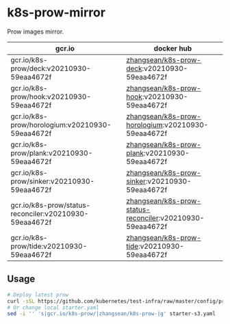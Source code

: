 # k8s-prow-mirror

Prow images mirror.

gcr.io | docker hub
---|---
gcr.io/k8s-prow/deck:v20210930-59eaa4672f | [zhangsean/k8s-prow-deck](https://hub.docker.com/r/zhangsean/k8s-prow-deck):v20210930-59eaa4672f
gcr.io/k8s-prow/hook:v20210930-59eaa4672f | [zhangsean/k8s-prow-hook](https://hub.docker.com/r/zhangsean/k8s-prow-hook):v20210930-59eaa4672f
gcr.io/k8s-prow/horologium:v20210930-59eaa4672f | [zhangsean/k8s-prow-horologium](https://hub.docker.com/r/zhangsean/k8s-prow-horologium):v20210930-59eaa4672f
gcr.io/k8s-prow/plank:v20210930-59eaa4672f | [zhangsean/k8s-prow-plank](https://hub.docker.com/r/zhangsean/k8s-prow-plank):v20210930-59eaa4672f
gcr.io/k8s-prow/sinker:v20210930-59eaa4672f | [zhangsean/k8s-prow-sinker](https://hub.docker.com/r/zhangsean/k8s-prow-sinker):v20210930-59eaa4672f
gcr.io/k8s-prow/status-reconciler:v20210930-59eaa4672f | [zhangsean/k8s-prow-status-reconciler](https://hub.docker.com/r/zhangsean/k8s-prow-status-reconciler):v20210930-59eaa4672f
gcr.io/k8s-prow/tide:v20210930-59eaa4672f | [zhangsean/k8s-prow-tide](https://hub.docker.com/r/zhangsean/k8s-prow-tide):v20210930-59eaa4672f

## Usage

```bash
# Deploy latest prow
curl -sSL https://github.com/kubernetes/test-infra/raw/master/config/prow/cluster/starter-s3.yaml | sed 's|gcr.io/k8s-prow/|zhangsean/k8s-prow-|g' | kubectl apply -f -
# Or change local starter.yaml
sed -i '' 's|gcr.io/k8s-prow/|zhangsean/k8s-prow-|g' starter-s3.yaml
```
